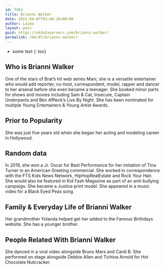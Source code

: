 ```yaml
---
id: 7463
title: Brianni Walker
date: 2021-04-07T03:49:20+00:00
author: Laima
layout: post
guid: https://ukdataservers.com/brianni-walker/
permalink: /04/07/brianni-walker/
---
```


* some text
{: toc}


## Who is Brianni Walker
                  
                  
                  
One of the stars of Brat&#8217;s hit web series Mani, she is a versatile entertainer who would add reporter, co-host, correspondent, model, rapper and dancer to her arsenal before she even became a teenager. She booked minor parts for shows and movies including Sam & Cat, Insecure, Captain Underpants and Ben Affleck&#8217;s Live By Night. She has been nominated for multiple Young Entertainers & Young Artist Awards. 
                  
              
            
              
            
                
                
                
## Prior to Popularity
                  
                  
                  
She was just five years old when she began her acting and modeling career in Hollywood.
                  
              
            
              
            
                
                
                
## Random data
                  
                  
                  
In 2019, she won a Jr. Oscar for Best Performance for her imitation of Tina Turner in an American Greeting commercial. She worked in correspondence with the FTS Kids News Network, HipHopRealEstate and Rock Your Hair. She would also be featured in Kid Fash Magazine as part of an anti-bullying campaign. She became a Justice print model. She appeared in a music video for a Black Eyed Peas song. 
                  
              
            
              
            
                
                
                
## Family & Everyday Life of Brianni Walker
                  
                  
                  
Her grandmother Yolanda helped get her added to the Famous Birthdays website. She has a younger brother.
                  
              
            
              
            
                
                
                
## People Related With Brianni Walker
                  
                  
                  
She danced in a viral video alongside Bruno Mars and Cardi B. She performed on stage alongside Debbie Allen and Tichina Arnold for Hot Chocolate Nutcracker.
                  
              
            
              
            
                
              
            
              
              
            
            
              
            
          
          
          
